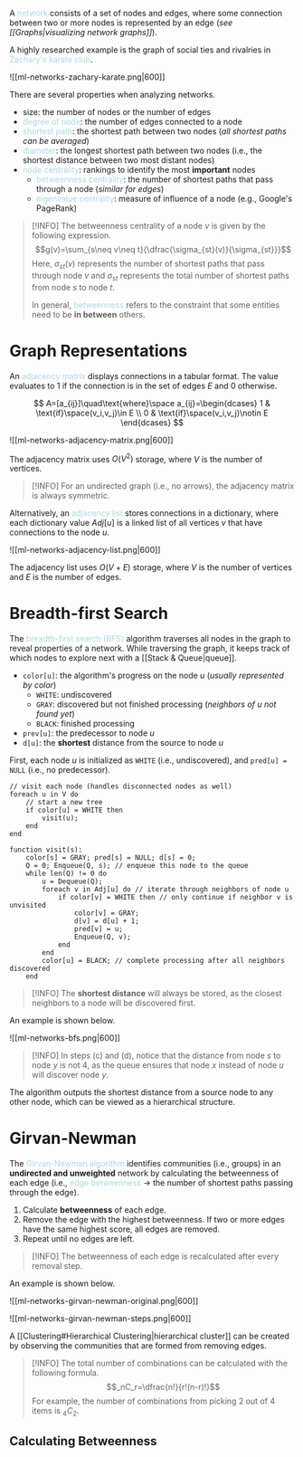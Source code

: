 A <span style = "color:lightblue">network</span> consists of a set of nodes and edges, where some connection between two or more nodes is represented by an edge (*see [[Graphs|visualizing network graphs]]*).

A highly researched example is the graph of social ties and rivalries in <span style = "color:lightblue">Zachary's karate club</span>.

![[ml-networks-zachary-karate.png|600]]

There are several properties when analyzing networks.
- size: the number of nodes or the number of edges
- <span style = "color:lightblue">degree of node</span>: the number of edges connected to a node
- <span style = "color:lightblue">shortest path</span>: the shortest path between two nodes (*all shortest paths can be averaged*)
- <span style = "color:lightblue">diameter</span>: the longest shortest path between two nodes (i.e., the shortest distance between two most distant nodes)
- <span style = "color:lightblue">node centrality</span>: rankings to identify the most **important** nodes
	- <span style = "color:lightblue">betweenness centrality</span>: the number of shortest paths that pass through a node (*similar for edges*)
	- <span style = "color:lightblue">eigenvalue centrality</span>: measure of influence of a node (e.g., Google's PageRank)

> [!INFO]
> The betweenness centrality of a node $v$ is given by the following expression.
> $$g(v)=\sum_{s\neq v\neq t}{\dfrac{\sigma_{st}(v)}{\sigma_{st}}}$$
> Here, $\sigma_{st}(v)$ represents the number of shortest paths that pass through node $v$ and $\sigma_{st}$ represents the total number of shortest paths from node $s$ to node $t$. 
> 
> In general, <span style = "color:lightblue">betweenness</span> refers to the constraint that some entities need to be **in between** others.

# Graph Representations
An <span style = "color:lightblue">adjacency matrix</span> displays connections in a tabular format. The value evaluates to $1$ if the connection is in the set of edges $E$ and $0$ otherwise.

$$
A=[a_{ij}]\quad\text{where}\space a_{ij}=\begin{dcases}
1 & \text{if}\space(v_i,v_j)\in E \\
0 & \text{if}\space(v_i,v_j)\notin E
\end{dcases}
$$

![[ml-networks-adjacency-matrix.png|600]]

The adjacency matrix uses $O(V^2)$ storage, where $V$ is the number of vertices.

> [!INFO]
> For an undirected graph (i.e., no arrows), the adjacency matrix is always symmetric.

Alternatively, an <span style = "color:lightblue">adjacency list</span> stores connections in a dictionary, where each dictionary value $Adj[u]$ is a linked list of all vertices $v$ that have connections to the node $u$.

![[ml-networks-adjacency-list.png|600]]

The adjacency list uses $O(V+E)$ storage, where $V$ is the number of vertices and $E$ is the number of edges.

# Breadth-first Search
The <span style = "color:lightblue">breadth-first search (BFS)</span> algorithm traverses all nodes in the graph to reveal properties of a network. While traversing the graph, it keeps track of which nodes to explore next with a [[Stack & Queue|queue]].
- `color[u]`: the algorithm's progress on the node $u$ (*usually represented by color*)
	- `WHITE`: undiscovered
	- `GRAY`: discovered but not finished processing (*neighbors of $u$ not found yet*)
	- `BLACK`: finished processing
- `prev[u]`: the predecessor to node $u$
- `d[u]`: the **shortest** distance from the source to node $u$

First, each node $u$ is initialized as `WHITE` (i.e., undiscovered), and `pred[u] = NULL` (i.e., no predecessor).

```text
// visit each node (handles disconnected nodes as well)
foreach u in V do
	// start a new tree
	if color[u] = WHITE then
		visit(u);
	end
end

function visit(s):
	color[s] = GRAY; pred[s] = NULL; d[s] = 0;
	Q = 0; Enqueue(Q, s); // enqueue this node to the queue
	while len(Q) != 0 do
		u = Dequeue(Q);
		foreach v in Adj[u] do // iterate through neighbors of node u
			if color[v] = WHITE then // only continue if neighbor v is unvisited
				color[v] = GRAY;
				d[v] = d[u] + 1;
				pred[v] = u;
				Enqueue(Q, v);
			end
		end
		color[u] = BLACK; // complete processing after all neighbors discovered
	end
```

> [!INFO]
> The **shortest distance** will always be stored, as the closest neighbors to a node will be discovered first.

An example is shown below.

![[ml-networks-bfs.png|600]]

> [!INFO]
> In steps (c) and (d), notice that the distance from node $s$ to node $y$ is not $4$, as the queue ensures that node $x$ instead of node $u$ will discover node $y$.

The algorithm outputs the shortest distance from a source node to any other node, which can be viewed as a hierarchical structure.

# Girvan-Newman
The <span style = "color:lightblue">Girvan-Newman algorithm</span> identifies communities (i.e., groups) in an **undirected and unweighted** network by calculating the betweenness of each edge (i.e., <span style = "color:lightblue">edge betweenness</span> $\rightarrow$ the number of shortest paths passing through the edge).
1. Calculate **betweenness** of each edge.
2. Remove the edge with the highest betweenness. If two or more edges have the same highest score, all edges are removed.
3. Repeat until no edges are left.

> [!INFO]
> The betweenness of each edge is recalculated after every removal step.

An example is shown below.

![[ml-networks-girvan-newman-original.png|600]]

![[ml-networks-girvan-newman-steps.png|600]]

A [[Clustering#Hierarchical Clustering|hierarchical cluster]] can be created by observing the communities that are formed from removing edges.

> [!INFO]
> The total number of combinations can be calculated with the following formula.
> $$_nC_r=\dfrac{n!}{r!(n-r)!}$$
> For example, the number of combinations from picking $2$ out of $4$ items is $_4C_2$.

## Calculating Betweenness
